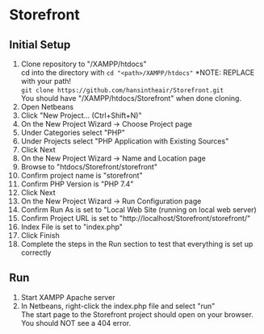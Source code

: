 # Storefront

## Initial Setup
1. Clone repository to "<path>/XAMPP/htdocs"  
    cd into the directory with `cd "<path>/XAMPP/htdocs"` *NOTE: REPLACE <path> with your path!   
    `git clone https://github.com/hansintheair/Storefront.git`  
    You should have "<path>/XAMPP/htdocs/Storefront" when done cloning.
2. Open Netbeans
3. Click "New Project... (Ctrl+Shift+N)"
4. On the New Project Wizard -> Choose Project page
  5. Under Categories select "PHP"
  6. Under Projects select "PHP Application with Existing Sources"
  7. Click Next
8. On the New Project Wizard -> Name and Location page
  9. Browse to "htdocs/Storefront/storefront"
  10. Confirm project name is "storefront"
  11. Confirm PHP Version is "PHP 7.4"
  12. Click Next
13. On the New Project Wizard -> Run Configuration page
  14. Confirm Run As is set to "Local Web Site (running on local web server)
  15. Confirm Project URL is set to "http://localhost/Storefront/storefront/"
  16. Index File is set to "index.php"
  17. Click Finish
18. Complete the steps in the Run section to test that everything is set up correctly

## Run
1. Start XAMPP Apache server
2. In Netbeans, right-click the index.php file and select "run"  
    The start page to the Storefront project should open on your browser.  
    You should NOT see a 404 error.